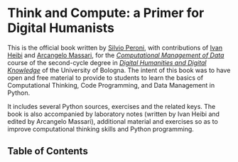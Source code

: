 # Think and Compute: a Primer for Digital Humanists

This is the official book written by [Silvio Peroni](https://essepuntato.it), with contributions of [Ivan Heibi](https://ivanhb.it/) and [Arcangelo Massari](https://arcangelomassari.com), for the [*Computational Management of Data*](https://www.unibo.it/it/studiare/insegnamenti-competenze-trasversali-moocs/insegnamenti/insegnamento/2025/542133) course of the second-cycle degree in [*Digital Humanities and Digital Knowledge*](https://corsi.unibo.it/2cycle/DigitalHumanitiesKnowledge) of the University of Bologna. The intent of this book was to have open and free material to provide to students to learn the basics of Computational Thinking, Code Programming, and Data Management in Python.

It includes several Python sources, exercises and the related keys. The book is also accompanied by laboratory notes (written by Ivan Heibi and edited by Arcangelo Massari), additional material and exercises so as to improve computational thinking skills and Python programming.

## Table of Contents

```{tableofcontents}
```
